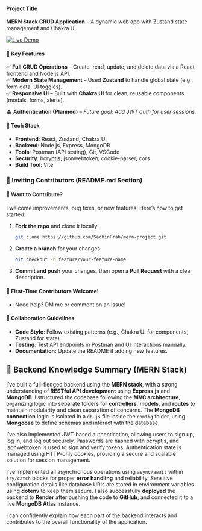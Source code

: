 #### **Project Title**  
**MERN Stack CRUD Application** – A dynamic web app with Zustand state management and Chakra UI.  

[![Live Demo](https://img.shields.io/badge/demo-live-brightgreen)](https://mern-project-zl0e.onrender.com)

#### **🔹 Key Features**  
✅ **Full CRUD Operations** – Create, read, update, and delete data via a React frontend and Node.js API.  
✅ **Modern State Management** – Used **Zustand** to handle global state (e.g., form data, UI toggles).  
✅ **Responsive UI** – Built with **Chakra UI** for clean, reusable components (modals, forms, alerts).  

⚠️ **Authentication (Planned)** – *Future goal: Add JWT auth for user sessions.*  

#### **🔹 Tech Stack**  
- **Frontend**: React, Zustand, Chakra UI
- **Backend**: Node.js, Express, MongoDB  
- **Tools**: Postman (API testing), Git, VSCode
- **Security**: bcryptjs, jsonwebtoken, cookie-parser, cors
- **Build Tool**: Vite

### **🤝 Inviting Contributors (README.md Section)**  
#### **🔹 Want to Contribute?**  
I welcome improvements, bug fixes, or new features! Here’s how to get started:  

1. **Fork the repo** and clone it locally:  
   ```bash
   git clone https://github.com/SachinPrab/mern-project.git
   ```
   
2. **Create a branch** for your changes:  
   ```bash
   git checkout -b feature/your-feature-name
   ```  
3. **Commit and push** your changes, then open a **Pull Request** with a clear description.  

#### **🔹 First-Time Contributors Welcome!**  
- Need help? DM me or comment on an issue!  

#### **🔹 Collaboration Guidelines**  
- **Code Style**: Follow existing patterns (e.g., Chakra UI for components, Zustand for state).  
- **Testing**: Test API endpoints in Postman and UI interactions manually.  
- **Documentation**: Update the README if adding new features.

## 🧠 Backend Knowledge Summary (MERN Stack)

I’ve built a full-fledged backend using the **MERN stack**, with a strong understanding of **RESTful API development** using **Express.js** and **MongoDB**. I structured the codebase following the **MVC architecture**, organizing logic into separate folders for **controllers**, **models**, and **routes** to maintain modularity and clean separation of concerns. The **MongoDB connection** logic is isolated in a `db.js` file inside the `config` folder, using **Mongoose** to define schemas and interact with the database.

I’ve also implemented JWT-based authentication, allowing users to sign up, log in, and log out securely. Passwords are hashed with bcryptjs, and jsonwebtoken is used to sign and verify tokens. Authentication state is managed using HTTP-only cookies, providing a secure and scalable solution for session management.

I’ve implemented all asynchronous operations using `async/await` within `try/catch` blocks for proper **error handling** and reliability. Sensitive configuration details like database URIs are stored in environment variables using **dotenv** to keep them secure. I also successfully **deployed** the backend to **Render** after pushing the code to **GitHub**, and connected it to a live **MongoDB Atlas** instance.

I can confidently explain how each part of the backend interacts and contributes to the overall functionality of the application.
